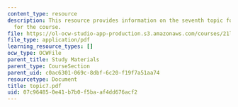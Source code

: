 ```yaml
---
content_type: resource
description: This resource provides information on the seventh topic for discussion
  for the course.
file: https://ol-ocw-studio-app-production.s3.amazonaws.com/courses/21l-004-major-poets-fall-2001/07c964850e41b7b0f5baaf4dd676acf2_topic7.pdf
file_type: application/pdf
learning_resource_types: []
ocw_type: OCWFile
parent_title: Study Materials
parent_type: CourseSection
parent_uid: c0ac6301-069c-8dbf-6c20-f19f7a51aa74
resourcetype: Document
title: topic7.pdf
uid: 07c96485-0e41-b7b0-f5ba-af4dd676acf2
---
```

